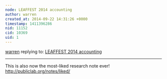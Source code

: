 ```yaml
---
node: LEAFFEST 2014 accounting
author: warren
created_at: 2014-09-22 14:31:26 +0000
timestamp: 1411396286
nid: 11152
cid: 10369
uid: 1
---
```




[warren](../profile/warren) replying to: [LEAFFEST 2014 accounting](../notes/cfastie/09-18-2014/leaffest-2014-accounting)

----
This is also now the most-liked research note ever! http://publiclab.org/notes/liked/